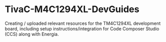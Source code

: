 # TivaC-M4C1294XL-DevGuides
Creating / uploaded relevant resources for the TM4C1294XL development board, including setup instructions/integration for Code Composer Studio (CCS) along with Energia. 

